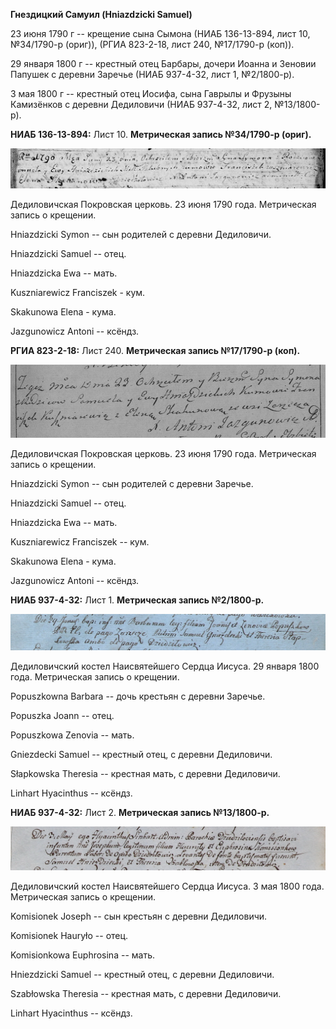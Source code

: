 **Гнездицкий Самуил (Hniazdzicki Samuel)**

23 июня 1790 г -- крещение сына Сымона (НИАБ 136-13-894, лист 10,
№34/1790-р (ориг)), (РГИА 823-2-18, лист 240, №17/1790-р (коп)).

29 января 1800 г -- крестный отец Барбары, дочери Иоанна и Зеновии
Папушек с деревни Заречье (НИАБ 937-4-32, лист 1, №2/1800-р).

3 мая 1800 г -- крестный отец Иосифа, сына Гаврылы и Фрузыны Камизёнков
с деревни Дедиловичи (НИАБ 937-4-32, лист 2, №13/1800-р).

**НИАБ 136-13-894:** Лист 10. **Метрическая запись №34/1790-р (ориг).**

![](./media/7d35adec0c2367827ce2b3b6a12b3c1e20ceaaf1.png)

Дедиловичская Покровская церковь. 23 июня 1790 года. Метрическая запись
о крещении.

Hniazdzicki Symon -- сын родителей с деревни Дедиловичи.

Hniazdzicki Samuel -- отец.

Hniazdzicka Ewa -- мать.

Kuszniarewicz Franciszek - кум.

Skakunowa Elena - кума.

Jazgunowicz Antoni -- ксёндз.

**РГИА 823-2-18:** Лист 240. **Метрическая запись №17/1790-р (коп).**

![](./media/ce5f4851c7bf2f882a91d5a3eae0040408075a6f.png)

Дедиловичская Покровская церковь. 23 июня 1790 года. Метрическая запись
о крещении.

Hniazdzicki Symon -- сын родителей с деревни Заречье.

Hniazdzicki Samuel -- отец.

Hniazdzicka Ewa -- мать.

Kuszniarewicz Franciszek -- кум.

Skakunowa Elena - кума.

Jazgunowicz Antoni -- ксёндз.

**НИАБ 937-4-32:** Лист 1. **Метрическая запись №2/1800-р.**

![](./media/ffb94ef07b8557f1fb433eeed03aac6eb1eca5f9.png)

Дедиловичский костел Наисвятейшего Сердца Иисуса. 29 января 1800 года.
Метрическая запись о крещении.

Popuszkowna Barbara -- дочь крестьян с деревни Заречье.

Popuszka Joann -- отец.

Popuszkowa Zenovia -- мать.

Gniezdecki Samuel -- крестный отец, с деревни Дедиловичи.

Słapkowska Theresia -- крестная мать, с деревни Дедиловичи.

Linhart Hyacinthus -- ксёндз.

**НИАБ 937-4-32:** Лист 2. **Метрическая запись №13/1800-р.**

![](./media/4e6ecc1f851019bddf5960eb3e3a85f3a538616e.png)

Дедиловичский костел Наисвятейшего Сердца Иисуса. 3 мая 1800 года.
Метрическая запись о крещении.

Komisionek Joseph -- сын крестьян с деревни Дедиловичи.

Komisionek Hauryło -- отец.

Komisionkowa Euphrosina -- мать.

Hniezdzicki Samuel -- крестный отец, с деревни Дедиловичи.

Szabłowska Theresia -- крестная мать, с деревни Дедиловичи.

Linhart Hyacinthus -- ксёндз.
